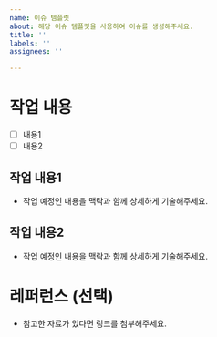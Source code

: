 ```yaml
---
name: 이슈 템플릿
about: 해당 이슈 템플릿을 사용하여 이슈를 생성해주세요.
title: ''
labels: ''
assignees: ''

---
```


# 작업 내용
- [ ] 내용1
- [ ] 내용2

## 작업 내용1
- 작업 예정인 내용을 맥락과 함께 상세하게 기술해주세요.

## 작업 내용2
- 작업 예정인 내용을 맥락과 함께 상세하게 기술해주세요.

# 레퍼런스 (선택)
- 참고한 자료가 있다면 링크를 첨부해주세요.
